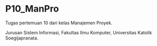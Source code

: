 # P10_ManPro
Tugas pertemuan 10 dari kelas Manajemen Proyek.

Jurusan Sistem Informasi,
Fakultas Ilmu Komputer,
Universitas Katolik Soegijapranata.
